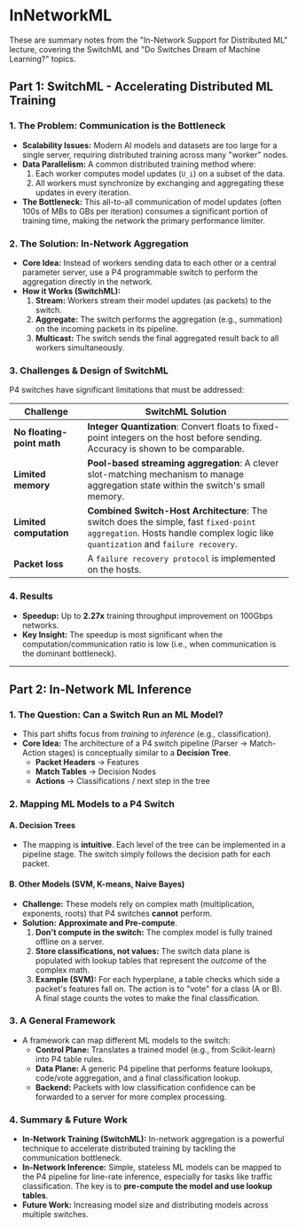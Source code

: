 
# InNetworkML

These are summary notes from the "In-Network Support for Distributed ML" lecture, covering the SwitchML and "Do Switches Dream of Machine Learning?" topics.

## Part 1: SwitchML - Accelerating Distributed ML Training

### 1. The Problem: Communication is the Bottleneck

- **Scalability Issues:** Modern AI models and datasets are too large for a single server, requiring distributed training across many "worker" nodes.
- **Data Parallelism:** A common distributed training method where:
    1.  Each worker computes model updates (`U_i`) on a subset of the data.
    2.  All workers must synchronize by exchanging and aggregating these updates in every iteration.
- **The Bottleneck:** This all-to-all communication of model updates (often 100s of MBs to GBs per iteration) consumes a significant portion of training time, making the network the primary performance limiter.

### 2. The Solution: In-Network Aggregation

- **Core Idea:** Instead of workers sending data to each other or a central parameter server, use a P4 programmable switch to perform the aggregation directly in the network.
- **How it Works (SwitchML):**
    1.  **Stream:** Workers stream their model updates (as packets) to the switch.
    2.  **Aggregate:** The switch performs the aggregation (e.g., summation) on the incoming packets in its pipeline.
    3.  **Multicast:** The switch sends the final aggregated result back to all workers simultaneously.

### 3. Challenges & Design of SwitchML

P4 switches have significant limitations that must be addressed:

| Challenge              | SwitchML Solution                                       |
| ---------------------- | ------------------------------------------------------- |
| **No floating-point math** | **Integer Quantization**: Convert floats to fixed-point integers on the host before sending. Accuracy is shown to be comparable. |
| **Limited memory**     | **Pool-based streaming aggregation**: A clever slot-matching mechanism to manage aggregation state within the switch's small memory. |
| **Limited computation**  | **Combined Switch-Host Architecture**: The switch does the simple, fast `fixed-point aggregation`. Hosts handle complex logic like `quantization` and `failure recovery`. |
| **Packet loss**        | A `failure recovery protocol` is implemented on the hosts. |

### 4. Results

- **Speedup:** Up to **2.27x** training throughput improvement on 100Gbps networks.
- **Key Insight:** The speedup is most significant when the computation/communication ratio is low (i.e., when communication is the dominant bottleneck).

---

## Part 2: In-Network ML Inference

### 1. The Question: Can a Switch Run an ML Model?

- This part shifts focus from *training* to *inference* (e.g., classification).
- **Core Idea:** The architecture of a P4 switch pipeline (Parser -> Match-Action stages) is conceptually similar to a **Decision Tree**.
    - **Packet Headers** -> Features
    - **Match Tables** -> Decision Nodes
    - **Actions** -> Classifications / next step in the tree

### 2. Mapping ML Models to a P4 Switch

#### A. Decision Trees
- The mapping is **intuitive**. Each level of the tree can be implemented in a pipeline stage. The switch simply follows the decision path for each packet.

#### B. Other Models (SVM, K-means, Naive Bayes)
- **Challenge:** These models rely on complex math (multiplication, exponents, roots) that P4 switches **cannot** perform.
- **Solution:** **Approximate and Pre-compute**.
    1.  **Don't compute in the switch:** The complex model is fully trained offline on a server.
    2.  **Store classifications, not values:** The switch data plane is populated with lookup tables that represent the *outcome* of the complex math.
    3.  **Example (SVM):** For each hyperplane, a table checks which side a packet's features fall on. The action is to "vote" for a class (A or B). A final stage counts the votes to make the final classification.

### 3. A General Framework

- A framework can map different ML models to the switch:
    - **Control Plane:** Translates a trained model (e.g., from Scikit-learn) into P4 table rules.
    - **Data Plane:** A generic P4 pipeline that performs feature lookups, code/vote aggregation, and a final classification lookup.
    - **Backend:** Packets with low classification confidence can be forwarded to a server for more complex processing.

### 4. Summary & Future Work

- **In-Network Training (SwitchML):** In-network aggregation is a powerful technique to accelerate distributed training by tackling the communication bottleneck.
- **In-Network Inference:** Simple, stateless ML models can be mapped to the P4 pipeline for line-rate inference, especially for tasks like traffic classification. The key is to **pre-compute the model and use lookup tables**.
- **Future Work:** Increasing model size and distributing models across multiple switches.